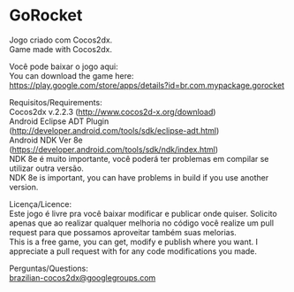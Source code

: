 GoRocket
========

Jogo criado com Cocos2dx.  
Game made with Cocos2dx.  

Você pode baixar o jogo aqui:  
You can download the game here:  
https://play.google.com/store/apps/details?id=br.com.mypackage.gorocket

Requisitos/Requirements:  
Cocos2dx v.2.2.3 (http://www.cocos2d-x.org/download)  
Android Eclipse ADT Plugin (http://developer.android.com/tools/sdk/eclipse-adt.html)  
Android NDK Ver 8e (https://developer.android.com/tools/sdk/ndk/index.html)  
NDK 8e é muito importante, você poderá ter problemas em compilar se utilizar outra versão.  
NDK 8e is important, you can have problems in build if you use another version.  


Licença/Licence:   
Este jogo é livre pra você baixar modificar e publicar onde quiser. Solicito apenas que ao realizar qualquer melhoria no código você realize um pull request para que possamos aproveitar também suas melorias.   
This is a free game, you can get, modify e publish where you want. I appreciate a pull request with for any code modifications you made.   

Perguntas/Questions:  
brazilian-cocos2dx@googlegroups.com
